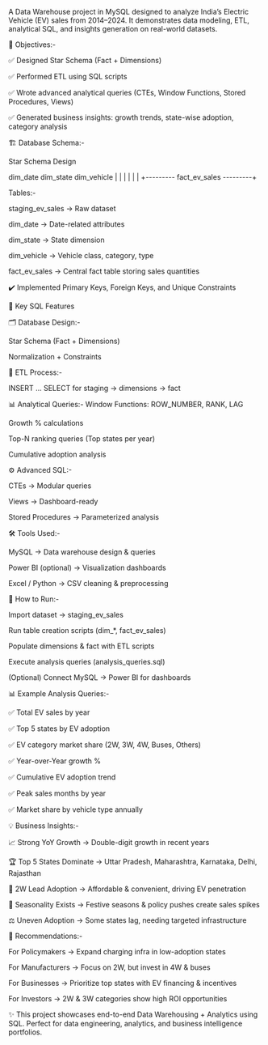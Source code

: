 A Data Warehouse project in MySQL designed to analyze India’s Electric Vehicle (EV) sales from 2014–2024.
It demonstrates data modeling, ETL, analytical SQL, and insights generation on real-world datasets.

🎯 Objectives:-

✅ Designed Star Schema (Fact + Dimensions)

✅ Performed ETL using SQL scripts

✅ Wrote advanced analytical queries (CTEs, Window Functions, Stored Procedures, Views)

✅ Generated business insights: growth trends, state-wise adoption, category analysis

🏗️ Database Schema:-

Star Schema Design

   dim_date        dim_state        dim_vehicle
      |               |                 |
      |               |                 |
      +--------- fact_ev_sales ---------+

Tables:-

staging_ev_sales → Raw dataset

dim_date → Date-related attributes

dim_state → State dimension

dim_vehicle → Vehicle class, category, type

fact_ev_sales → Central fact table storing sales quantities

✔️ Implemented Primary Keys, Foreign Keys, and Unique Constraints

🔑 Key SQL Features

🗂️ Database Design:-

Star Schema (Fact + Dimensions)

Normalization + Constraints

🔄 ETL Process:-

INSERT … SELECT for staging → dimensions → fact

📊 Analytical Queries:-
Window Functions: ROW_NUMBER, RANK, LAG

Growth % calculations

Top-N ranking queries (Top states per year)

Cumulative adoption analysis

⚙️ Advanced SQL:-

CTEs → Modular queries

Views → Dashboard-ready

Stored Procedures → Parameterized analysis

🛠️ Tools Used:-

MySQL → Data warehouse design & queries

Power BI (optional) → Visualization dashboards

Excel / Python → CSV cleaning & preprocessing

🚀 How to Run:-

Import dataset → staging_ev_sales

Run table creation scripts (dim_*, fact_ev_sales)

Populate dimensions & fact with ETL scripts

Execute analysis queries (analysis_queries.sql)

(Optional) Connect MySQL → Power BI for dashboards

📊 Example Analysis Queries:-

✅ Total EV sales by year

✅ Top 5 states by EV adoption

✅ EV category market share (2W, 3W, 4W, Buses, Others)

✅ Year-over-Year growth %

✅ Cumulative EV adoption trend

✅ Peak sales months by year

✅ Market share by vehicle type annually

💡 Business Insights:-

📈 Strong YoY Growth → Double-digit growth in recent years

🏆 Top 5 States Dominate → Uttar Pradesh, Maharashtra, Karnataka, Delhi, Rajasthan

🛵 2W Lead Adoption → Affordable & convenient, driving EV penetration

📅 Seasonality Exists → Festive seasons & policy pushes create sales spikes

⚖️ Uneven Adoption → Some states lag, needing targeted infrastructure

📌 Recommendations:-

For Policymakers → Expand charging infra in low-adoption states

For Manufacturers → Focus on 2W, but invest in 4W & buses

For Businesses → Prioritize top states with EV financing & incentives

For Investors → 2W & 3W categories show high ROI opportunities

✨ This project showcases end-to-end Data Warehousing + Analytics using SQL.
Perfect for data engineering, analytics, and business intelligence portfolios.
